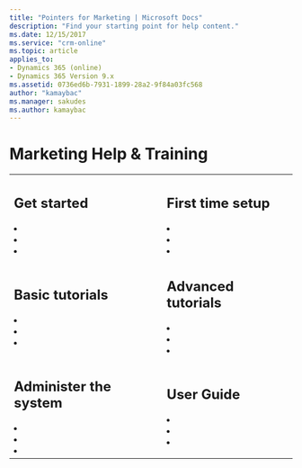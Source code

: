 ```yaml
---
title: "Pointers for Marketing | Microsoft Docs"
description: "Find your starting point for help content."
ms.date: 12/15/2017
ms.service: "crm-online"
ms.topic: article
applies_to: 
- Dynamics 365 (online)
- Dynamics 365 Version 9.x
ms.assetid: 0736ed6b-7931-1899-28a2-9f84a03fc568
author: "kamaybac"
ms.manager: sakudes
ms.author: kamaybac
---
```

# Marketing Help & Training

<table>
<tr>
<td>

<h2> Get started </h2>
<li></li>
<li></li>
<li></li>
</td>
<td>

<h2> First time setup </h2>

<li></li>
<li></li>
<li></li>
</td>
</tr>
<tr>
<td>

<h2> Basic tutorials  </h2>

<li></li>
<li></li>
<li></li>
</td>
<td>

<h2> Advanced tutorials </h2>

<li></li>
<li></li>
<li></li>
</td>
</tr>
<tr>
<td>

<h2> Administer the system </h2>

<li></li>
<li></li>
<li></li>

</td>
<td>

<h2> User Guide </h2>
<li></li>
<li></li>
<li></li>

</td>
</tr>
</table>
